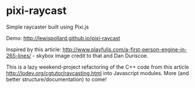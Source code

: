 pixi-raycast
============

Simple raycaster built using Pixi.js

Demo: http://lewispollard.github.io/pixi-raycast

Inspired by this article: http://www.playfuljs.com/a-first-person-engine-in-265-lines/ - skybox image credit to that and Dan Duriscoe.

This is a lazy weekend-project refactoring of the C++ code from this article http://lodev.org/cgtutor/raycasting.html into Javascript modules. More (and better structure/documentation) to come!
